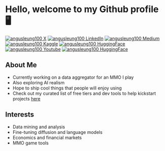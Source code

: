 # Hello, welcome to my Github profile 🖥️
[![angusleung100 X](https://img.shields.io/badge/X-000000?style=for-the-badge&logo=x&logoColor=white)](https://x.com/angusleung100)
[![angusleung100 LinkedIn](https://img.shields.io/badge/LinkedIn-0077B5?style=for-the-badge&logo=linkedinlogoColor=white)](https://www.linkedin.com/in/angus-leung/)
[![angusleung100 Medium](https://img.shields.io/badge/Medium-12100E?style=for-the-badge&logo=medium&logoColor=white)](https://angusleung100.substack.com/)
[![angusleung100 Kaggle](https://img.shields.io/badge/Kaggle-20BEFF?style=for-the-badge&logo=Kaggle&logoColor=white)](https://kaggle.com/angusleung100)
[![angusleung100 HuggingFace](https://img.shields.io/badge/-HuggingFace-FDEE21?style=for-the-badge&logo=HuggingFace&logoColor=black)](https://huggingface.co/angusleung100/)
[![angusleung100 Youtube](https://img.shields.io/badge/YouTube-FF0000?style=for-the-badge&logo=youtube&logoColor=white)](https://www.youtube.com/@angusleung100)
[![angusleung100 HuggingFace](https://img.shields.io/badge/Twitch-9146FF?style=for-the-badge&logo=twitch&logoColor=white)](https://www.twitch.tv/angusleung100ttv)

## About Me
- Currently working on a data aggregator for an MMO I play
- Also exploring AI realism
- Hope to ship cool things that people will enjoy using
- Check out my curated list of free tiers and dev tools to help kickstart projects [here](https://medium.com/@angusleung100/free-web-hosting-and-other-hosting-providers-list-technology-is-key-af379f171609)

## Interests
- Data mining and analysis
- Fine-tuning diffusion and language models
- Economics and financial markets
- MMO game tools


<!--
**angusleung100/angusleung100** is a ✨ _special_ ✨ repository because its `README.md` (this file) appears on your GitHub profile.

Here are some ideas to get you started:

- 🔭 I’m currently working on ...
- 🌱 I’m currently learning ...
- 👯 I’m looking to collaborate on ...
- 🤔 I’m looking for help with ...
- 💬 Ask me about ...
- 📫 How to reach me: ...
- 😄 Pronouns: ...
- ⚡ Fun fact: ...
-->
